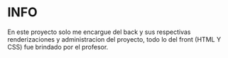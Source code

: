 # INFO
En este proyecto solo me encargue del back y sus respectivas renderizaciones y administracion del proyecto, todo lo del front (HTML Y CSS) fue brindado por el profesor. 